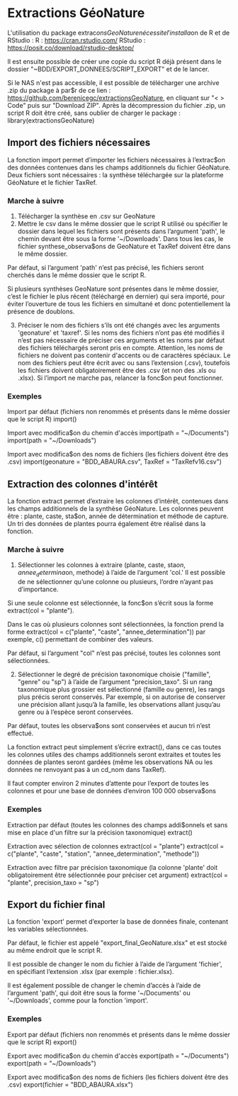 # Extractions GéoNature

L'utilisation du package extrac$onsGeoNature nécessite l'installa$on de R et de RStudio : 
R : https://cran.rstudio.com/
RStudio : https://posit.co/download/rstudio-desktop/

Il est ensuite possible de créer une copie du script R déjà présent dans le dossier "~BDD/EXPORT_DONNEES/SCRIPT_EXPORT" et de le lancer.

Si le NAS n'est pas accessible, il est possible de télécharger une archive .zip du package à par$r de ce lien : https://github.com/berenicegc/extractionsGeoNature, en cliquant sur "< > Code" puis sur "Download ZIP".
Après la décompression du fichier .zip, un script R doit être créé, sans oublier de charger le package :
library(extractionsGeoNature)

## Import des fichiers nécessaires
La fonction import permet d’importer les fichiers nécessaires à l’extrac$on des données contenues dans les champs additionnels du fichier GéoNature. Deux fichiers sont nécessaires : la synthèse téléchargée sur la plateforme GéoNature et le fichier TaxRef.

### Marche à suivre
1. Télécharger la synthèse en .csv sur GeoNature
2. Mettre le csv dans le même dossier que le script R utilisé ou spécifier le dossier dans lequel les fichiers sont présents dans l’argument 'path', le chemin devant être sous la forme '~/Downloads'. Dans tous les cas, le fichier synthese_observa$ons de GeoNature et TaxRef doivent être dans le même dossier.

Par défaut, si l’argument 'path' n’est pas précisé, les fichiers seront cherchés dans le même dossier que le script R.

Si plusieurs synthèses GeoNature sont présentes dans le même dossier, c’est le fichier le plus récent (téléchargé en dernier) qui sera importé, pour éviter l’ouverture de tous les fichiers en simultané et donc potentiellement la présence de doublons.

3. Préciser le nom des fichiers s’ils ont été changés avec les arguments 'geonature' et 'taxref'. Si les noms des fichiers n’ont pas été modifiés il n’est pas nécessaire de préciser ces arguments et les noms par défaut des fichiers téléchargés seront pris en compte. Attention, les noms de fichiers ne doivent pas contenir d'accents ou de caractères spéciaux. Le nom des fichiers peut être écrit avec ou sans l’extension (.csv), toutefois les fichiers doivent obligatoirement être des .csv (et non des .xls ou .xlsx). Si l’import ne marche pas, relancer la fonc$on peut fonctionner.

### Exemples
Import par défaut (fichiers non renommés et présents dans le même dossier que le script R)
import()

Import avec modifica$on du chemin d'accès
import(path = "~/Documents")
import(path = "~/Downloads")

Import avec modifica$on des noms de fichiers (les fichiers doivent être des .csv)
import(geonature = "BDD_ABAURA.csv", TaxRef = "TaxRefv16.csv") 

## Extraction des colonnes d'intérêt

La fonction extract permet d’extraire les colonnes d’intérêt, contenues dans les champs additionnels de la synthèse GéoNature. Les colonnes peuvent être : plante, caste, sta$on, année de détermination et méthode de capture. Un tri des données de plantes pourra également être réalisé dans la fonction.

### Marche à suivre
1. Sélectionner les colonnes à extraire (plante, caste, sta$on, annee_determina$on, methode) à l’aide de l’argument 'col.' Il est possible de ne sélectionner qu’une colonne ou plusieurs, l’ordre n’ayant pas d’importance.

Si une seule colonne est sélectionnée, la fonc$on s’écrit sous la forme extract(col = "plante").

Dans le cas où plusieurs colonnes sont sélectionnées, la fonction prend la forme extract(col = c("plante", "caste", "annee_determination")) par exemple, c() permettant de combiner des valeurs.

Par défaut, si l’argument "col" n’est pas précisé, toutes les colonnes sont sélectionnées.

2. Sélectionner le degré de précision taxonomique choisie ("famille", "genre" ou "sp") à l’aide de l’argument "precision_taxo". Si un rang taxonomique plus grossier est sélectionné (famille ou genre), les rangs plus précis seront conservés. Par exemple, si on autorise de conserver une précision allant jusqu’à la famille, les observations allant jusqu’au genre ou à l’espèce seront conservées.

Par défaut, toutes les observa$ons sont conservées et aucun tri n’est effectué.
  
La fonction extract peut simplement s’écrire extract(), dans ce cas toutes les colonnes utiles des champs additionnels seront extraites et toutes les données de plantes seront gardées (même les observations NA ou les données ne renvoyant pas à un cd_nom dans TaxRef).

Il faut compter environ 2 minutes d’attente pour l’export de toutes les colonnes et pour une base de données d’environ 100 000 observa$ons

### Exemples
Extraction par défaut (toutes les colonnes des champs addi$onnels et sans mise en place d'un filtre sur la précision taxonomique)
extract()

Extraction avec sélection de colonnes
extract(col = "plante")
extract(col = c("plante", "caste", "station", "annee_determination", "methode"))

Extraction avec filtre par précision taxonomique (la colonne 'plante' doit obligatoirement être sélectionnée pour préciser cet argument)
extract(col = "plante", precision_taxo = "sp")


## Export du fichier final
La fonction 'export' permet d’exporter la base de données finale, contenant les variables sélectionnées.

Par défaut, le fichier est appelé "export_final_GeoNature.xlsx" et est stocké au même endroit que le script R.

Il est possible de changer le nom du fichier à l’aide de l’argument 'fichier', en spécifiant l’extension .xlsx (par exemple : fichier.xlsx).

Il est également possible de changer le chemin d’accès à l’aide de l’argument 'path', qui doit être sous la forme '~/Documents' ou '~/Downloads', comme pour la fonction 'import'.

### Exemples
Export par défaut (fichiers non renommés et présents dans le même dossier que le script R)
export()

Export avec modifica$on du chemin d'accès
export(path = "~/Documents")
export(path = "~/Downloads")

Export avec modifica$on des noms de fichiers (les fichiers doivent être des .csv)
export(fichier = "BDD_ABAURA.xlsx")
